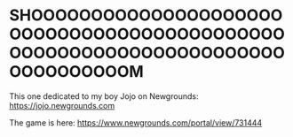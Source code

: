 # SHOOOOOOOOOOOOOOOOOOOOOOOOOOOOOOOOOOOOOOOOOOOOOOOOOOOOOOOOOOOOOOOOOOOOOOOOOOOOOM


This one dedicated to my boy Jojo on Newgrounds: https://jojo.newgrounds.com

The game is here: 
https://www.newgrounds.com/portal/view/731444

